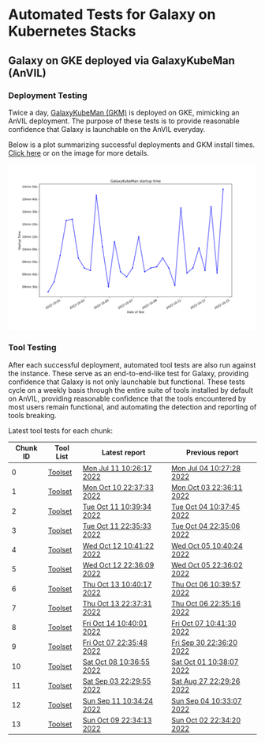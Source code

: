 # Automated Tests for Galaxy on Kubernetes Stacks
## Galaxy on GKE deployed via GalaxyKubeMan (AnVIL)
### Deployment Testing
Twice a day, [GalaxyKubeMan (GKM)](https://github.com/galaxyproject/galaxykubeman-helm) is deployed on GKE, mimicking an AnVIL deployment. The purpose of these tests is to provide reasonable confidence that Galaxy is launchable on the AnVIL everyday.

Below is a plot summarizing successful deployments and GKM install times.
<a href="https://htmlpreview.github.io/?https://github.com/anvilproject/galaxy-tests/blob/main/reports/anvil-edge/deployments.html">Click here</a> or on the image for more details.

<a href="https://htmlpreview.github.io/?https://github.com/anvilproject/galaxy-tests/blob/main/reports/anvil-edge/deployments.html"><img src="deployments.svg" /></a>

### Tool Testing
After each successful deployment, automated tool tests are also run against the instance. These serve as an end-to-end-like test for Galaxy, providing confidence that Galaxy is not only launchable but functional. These tests cycle on a weekly basis through the entire suite of tools installed by default on AnVIL, providing reasonable confidence that the tools encountered by most users remain functional, and automating the detection and reporting of tools breaking.

Latest tool tests for each chunk:

<table id="anviltools"><thead><tr><th>Chunk ID</th><th>Tool List</th><th>Latest report</th><th>Previous report</th></tr></thead><tbody><tr><td>0</td><td><a href="https://github.com/anvilproject/galaxy-tests/blob/main/reports/anvil-edge/tool-tests/gxy-auto-2022-07-11-10-17-57-1/tools.yaml">Toolset</a></td><td><a href="https://htmlpreview.github.io/?https://github.com/anvilproject/galaxy-tests/blob/main/reports/anvil-edge/tool-tests/gxy-auto-2022-07-11-10-17-57-1/results.html">Mon Jul 11 10:26:17 2022</a></td><td><a href="https://htmlpreview.github.io/?https://github.com/anvilproject/galaxy-tests/blob/main/reports/anvil-edge/tool-tests/gxy-auto-2022-07-04-10-19-35-1/results.html">Mon Jul 04 10:27:28 2022</a></td></tr><tr><td>1</td><td><a href="https://github.com/anvilproject/galaxy-tests/blob/main/reports/anvil-edge/tool-tests/gci-edge-22-10-10-22-18-1/tools.yaml">Toolset</a></td><td><a href="https://htmlpreview.github.io/?https://github.com/anvilproject/galaxy-tests/blob/main/reports/anvil-edge/tool-tests/gci-edge-22-10-10-22-18-1/results.html">Mon Oct 10 22:37:33 2022</a></td><td><a href="https://htmlpreview.github.io/?https://github.com/anvilproject/galaxy-tests/blob/main/reports/anvil-edge/tool-tests/gci-edge-22-10-03-22-18-1/results.html">Mon Oct 03 22:36:11 2022</a></td></tr><tr><td>2</td><td><a href="https://github.com/anvilproject/galaxy-tests/blob/main/reports/anvil-edge/tool-tests/gci-edge-22-10-11-10-21-1/tools.yaml">Toolset</a></td><td><a href="https://htmlpreview.github.io/?https://github.com/anvilproject/galaxy-tests/blob/main/reports/anvil-edge/tool-tests/gci-edge-22-10-11-10-21-1/results.html">Tue Oct 11 10:39:34 2022</a></td><td><a href="https://htmlpreview.github.io/?https://github.com/anvilproject/galaxy-tests/blob/main/reports/anvil-edge/tool-tests/gci-edge-22-10-04-10-20-1/results.html">Tue Oct 04 10:37:45 2022</a></td></tr><tr><td>3</td><td><a href="https://github.com/anvilproject/galaxy-tests/blob/main/reports/anvil-edge/tool-tests/gci-edge-22-10-11-22-18-1/tools.yaml">Toolset</a></td><td><a href="https://htmlpreview.github.io/?https://github.com/anvilproject/galaxy-tests/blob/main/reports/anvil-edge/tool-tests/gci-edge-22-10-11-22-18-1/results.html">Tue Oct 11 22:35:33 2022</a></td><td><a href="https://htmlpreview.github.io/?https://github.com/anvilproject/galaxy-tests/blob/main/reports/anvil-edge/tool-tests/gci-edge-22-10-04-22-18-1/results.html">Tue Oct 04 22:35:06 2022</a></td></tr><tr><td>4</td><td><a href="https://github.com/anvilproject/galaxy-tests/blob/main/reports/anvil-edge/tool-tests/gci-edge-22-10-12-10-23-1/tools.yaml">Toolset</a></td><td><a href="https://htmlpreview.github.io/?https://github.com/anvilproject/galaxy-tests/blob/main/reports/anvil-edge/tool-tests/gci-edge-22-10-12-10-23-1/results.html">Wed Oct 12 10:41:22 2022</a></td><td><a href="https://htmlpreview.github.io/?https://github.com/anvilproject/galaxy-tests/blob/main/reports/anvil-edge/tool-tests/gci-edge-22-10-05-10-22-1/results.html">Wed Oct 05 10:40:24 2022</a></td></tr><tr><td>5</td><td><a href="https://github.com/anvilproject/galaxy-tests/blob/main/reports/anvil-edge/tool-tests/gci-edge-22-10-12-22-17-1/tools.yaml">Toolset</a></td><td><a href="https://htmlpreview.github.io/?https://github.com/anvilproject/galaxy-tests/blob/main/reports/anvil-edge/tool-tests/gci-edge-22-10-12-22-17-1/results.html">Wed Oct 12 22:36:09 2022</a></td><td><a href="https://htmlpreview.github.io/?https://github.com/anvilproject/galaxy-tests/blob/main/reports/anvil-edge/tool-tests/gci-edge-22-10-05-22-19-1/results.html">Wed Oct 05 22:36:02 2022</a></td></tr><tr><td>6</td><td><a href="https://github.com/anvilproject/galaxy-tests/blob/main/reports/anvil-edge/tool-tests/gci-edge-22-10-13-10-21-1/tools.yaml">Toolset</a></td><td><a href="https://htmlpreview.github.io/?https://github.com/anvilproject/galaxy-tests/blob/main/reports/anvil-edge/tool-tests/gci-edge-22-10-13-10-21-1/results.html">Thu Oct 13 10:40:17 2022</a></td><td><a href="https://htmlpreview.github.io/?https://github.com/anvilproject/galaxy-tests/blob/main/reports/anvil-edge/tool-tests/gci-edge-22-10-06-10-22-1/results.html">Thu Oct 06 10:39:57 2022</a></td></tr><tr><td>7</td><td><a href="https://github.com/anvilproject/galaxy-tests/blob/main/reports/anvil-edge/tool-tests/gci-edge-22-10-13-22-20-1/tools.yaml">Toolset</a></td><td><a href="https://htmlpreview.github.io/?https://github.com/anvilproject/galaxy-tests/blob/main/reports/anvil-edge/tool-tests/gci-edge-22-10-13-22-20-1/results.html">Thu Oct 13 22:37:31 2022</a></td><td><a href="https://htmlpreview.github.io/?https://github.com/anvilproject/galaxy-tests/blob/main/reports/anvil-edge/tool-tests/gci-edge-22-10-06-22-17-1/results.html">Thu Oct 06 22:35:16 2022</a></td></tr><tr><td>8</td><td><a href="https://github.com/anvilproject/galaxy-tests/blob/main/reports/anvil-edge/tool-tests/gci-edge-22-10-14-10-21-1/tools.yaml">Toolset</a></td><td><a href="https://htmlpreview.github.io/?https://github.com/anvilproject/galaxy-tests/blob/main/reports/anvil-edge/tool-tests/gci-edge-22-10-14-10-21-1/results.html">Fri Oct 14 10:40:01 2022</a></td><td><a href="https://htmlpreview.github.io/?https://github.com/anvilproject/galaxy-tests/blob/main/reports/anvil-edge/tool-tests/gci-edge-22-10-07-10-23-1/results.html">Fri Oct 07 10:41:30 2022</a></td></tr><tr><td>9</td><td><a href="https://github.com/anvilproject/galaxy-tests/blob/main/reports/anvil-edge/tool-tests/gci-edge-22-10-07-22-18-1/tools.yaml">Toolset</a></td><td><a href="https://htmlpreview.github.io/?https://github.com/anvilproject/galaxy-tests/blob/main/reports/anvil-edge/tool-tests/gci-edge-22-10-07-22-18-1/results.html">Fri Oct 07 22:35:48 2022</a></td><td><a href="https://htmlpreview.github.io/?https://github.com/anvilproject/galaxy-tests/blob/main/reports/anvil-edge/tool-tests/gci-edge-22-09-30-22-18-1/results.html">Fri Sep 30 22:36:20 2022</a></td></tr><tr><td>10</td><td><a href="https://github.com/anvilproject/galaxy-tests/blob/main/reports/anvil-edge/tool-tests/gci-edge-22-10-08-10-20-1/tools.yaml">Toolset</a></td><td><a href="https://htmlpreview.github.io/?https://github.com/anvilproject/galaxy-tests/blob/main/reports/anvil-edge/tool-tests/gci-edge-22-10-08-10-20-1/results.html">Sat Oct 08 10:36:55 2022</a></td><td><a href="https://htmlpreview.github.io/?https://github.com/anvilproject/galaxy-tests/blob/main/reports/anvil-edge/tool-tests/gci-edge-22-10-01-10-20-1/results.html">Sat Oct 01 10:38:07 2022</a></td></tr><tr><td>11</td><td><a href="https://github.com/anvilproject/galaxy-tests/blob/main/reports/anvil-edge/tool-tests/gtests-edge-2022-09-03-22-14-21-1/tools.yaml">Toolset</a></td><td><a href="https://htmlpreview.github.io/?https://github.com/anvilproject/galaxy-tests/blob/main/reports/anvil-edge/tool-tests/gtests-edge-2022-09-03-22-14-21-1/results.html">Sat Sep 03 22:29:55 2022</a></td><td><a href="https://htmlpreview.github.io/?https://github.com/anvilproject/galaxy-tests/blob/main/reports/anvil-edge/tool-tests/gtests-edge-2022-08-27-22-13-48-1/results.html">Sat Aug 27 22:29:26 2022</a></td></tr><tr><td>12</td><td><a href="https://github.com/anvilproject/galaxy-tests/blob/main/reports/anvil-edge/tool-tests/gtests-edge-2022-09-11-10-18-1/tools.yaml">Toolset</a></td><td><a href="https://htmlpreview.github.io/?https://github.com/anvilproject/galaxy-tests/blob/main/reports/anvil-edge/tool-tests/gtests-edge-2022-09-11-10-18-1/results.html">Sun Sep 11 10:34:24 2022</a></td><td><a href="https://htmlpreview.github.io/?https://github.com/anvilproject/galaxy-tests/blob/main/reports/anvil-edge/tool-tests/gtests-edge-2022-09-04-10-17-25-1/results.html">Sun Sep 04 10:33:07 2022</a></td></tr><tr><td>13</td><td><a href="https://github.com/anvilproject/galaxy-tests/blob/main/reports/anvil-edge/tool-tests/gci-edge-22-10-09-22-17-1/tools.yaml">Toolset</a></td><td><a href="https://htmlpreview.github.io/?https://github.com/anvilproject/galaxy-tests/blob/main/reports/anvil-edge/tool-tests/gci-edge-22-10-09-22-17-1/results.html">Sun Oct 09 22:34:13 2022</a></td><td><a href="https://htmlpreview.github.io/?https://github.com/anvilproject/galaxy-tests/blob/main/reports/anvil-edge/tool-tests/gci-edge-22-10-02-22-16-1/results.html">Sun Oct 02 22:34:20 2022</a></td></tr></tbody></table>
